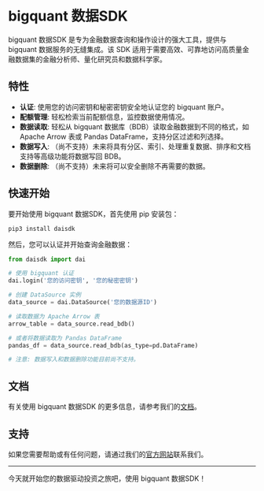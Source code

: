 # bigquant 数据SDK

bigquant 数据SDK 是专为金融数据查询和操作设计的强大工具，提供与 bigquant 数据服务的无缝集成。该 SDK 适用于需要高效、可靠地访问高质量金融数据集的金融分析师、量化研究员和数据科学家。

## 特性

- **认证**: 使用您的访问密钥和秘密密钥安全地认证您的 bigquant 账户。
- **配额管理**: 轻松检索当前配额信息，监控数据使用情况。
- **数据读取**: 轻松从 bigquant 数据库（BDB）读取金融数据到不同的格式，如 Apache Arrow 表或 Pandas DataFrame，支持分区过滤和列选择。
- **数据写入**: （尚不支持）未来将具有分区、索引、处理重复数据、排序和文档支持等高级功能将数据写回 BDB。
- **数据删除**: （尚不支持）未来将可以安全删除不再需要的数据。

## 快速开始

要开始使用 bigquant 数据SDK，首先使用 pip 安装包：

```shell
pip3 install daisdk
```

然后，您可以认证并开始查询金融数据：

```python
from daisdk import dai

# 使用 bigquant 认证
dai.login('您的访问密钥', '您的秘密密钥')

# 创建 DataSource 实例
data_source = dai.DataSource('您的数据源ID')

# 读取数据为 Apache Arrow 表
arrow_table = data_source.read_bdb()

# 或者将数据读取为 Pandas DataFrame
pandas_df = data_source.read_bdb(as_type=pd.DataFrame)

# 注意: 数据写入和数据删除功能目前尚不支持。
```

## 文档

有关使用 bigquant 数据SDK 的更多信息，请参考我们的[文档](https://bigquant.com/wiki/doc/sdk-gMEOV2bGYi)。

## 支持

如果您需要帮助或有任何问题，请通过我们的[官方网站](https://bigquant.com)联系我们。

---

今天就开始您的数据驱动投资之旅吧，使用 bigquant 数据SDK！